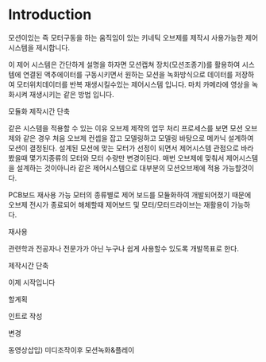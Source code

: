 # Introduction

모션이있는 즉 모터구동을 하는 움직임이 있는 키네틱 오브제를 제작시 사용가능한 제어시스템을 제시합니다.

이 제어 시스템은 간단하게 설명을 하자면 모션캡쳐 장치(모션조종기)를 활용하여 시스템에 연결된 액추에이터를 구동시키면서 원하는 모션을 녹화방식으로 데이터를
저장하여 모터위치데이터를 반복 재생시킬수있는 제어시스템 입니다. 마치 카메라에 영상을 녹화시켜 재생시키는 같은 방법 입니다.


모듈화
제작시간 단축

같은 시스템을 적용할 수 있는 이유
오브제 제작의 업무 처리 프로세스를 보면 
모션 오브제와 같은 경우 처음 오브제 컨셉을 잡고 모델링하고 모델링 바탕으로 메카닉 설계하여 모션이 결정된다. 설계된 모션에 맞는 모터가 선정이 되면서
제어시스템 관점으로 바라봤을때 몇가지종류의 모터와 모터 수량만 변경이된다.
매번 오브제에 맞춰서 제어시스템을 설계하는 것이아니라 같은 제어시스템으로 대부분의 모션오브제에 적용 가능할것이다.

PCB보드 재사용 가능 모터의 종류별로 제어 보드를 모듈화하여 개발되어졌기 때문에 오브제 전시가 종료되어 해체할때 제어보드 및 모터/모터드라이브는 재활용이 가능하다.

재사용

관련학과 전공자나 전문가가 아닌 누구나 쉽게 사용할수 있도록 개발목표로 한다.

제작시간 단축

이제 시작입니다


할계획<p>

인트로 작성


변경


동영상삽입) 미디조작이후 모션녹화&플레이

